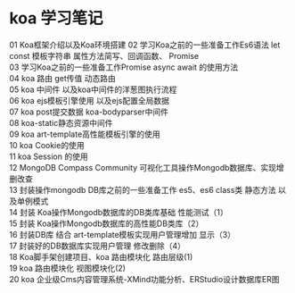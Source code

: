# koa 学习笔记


01 Koa框架介绍以及Koa环境搭建
02 学习Koa之前的一些准备工作Es6语法 let const 模板字符串 属性方法简写、回调函数、 Promise   
03 学习Koa之前的一些准备工作Promise async await 的使用方法  
04 koa 路由  get传值  动态路由  
05 koa 中间件 以及koa中间件的洋葱图执行流程  
06 koa  ejs模板引擎使用 以及ejs配置全局数据  
07 koa post提交数据 koa-bodyparser中间件  
08 koa-static静态资源中间件  
09 koa art-template高性能模板引擎的使用  
10 koa Cookie的使用  
11 koa Session 的使用  
12 MongoDB Compass Community 可视化工具操作Mongodb数据库、实现增删改查  
13 封装操作mongodb DB库之前的一些准备工作  es5、es6 class类 静态方法 以及单例模式  
14 封装 Koa操作Mongodb数据库的DB类库基础  性能测试（1）  
15 封装 Koa操作Mongodb数据库的高性能DB类库（2）  
16 封装DB库  结合 art-template模板实现用户管理增加 显示（3）  
17 封装好的DB数据库实现用户管理 修改删除（4）  
18 Koa脚手架创建项目、koa 路由模块化 路由层级(1)  
19 koa 路由模块化 视图模块化(2)  
20 koa  企业级Cms内容管理系统-XMind功能分析、ERStudio设计数据库ER图  














